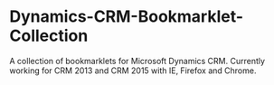 # Dynamics-CRM-Bookmarklet-Collection
A collection of bookmarklets for Microsoft Dynamics CRM. 
Currently working for CRM 2013 and CRM 2015 with IE, Firefox and Chrome.

